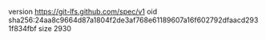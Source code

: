 version https://git-lfs.github.com/spec/v1
oid sha256:24aa8c9664d87a1804f2de3af768e61189607a16f602792dfaacd2931f834fbf
size 2930

